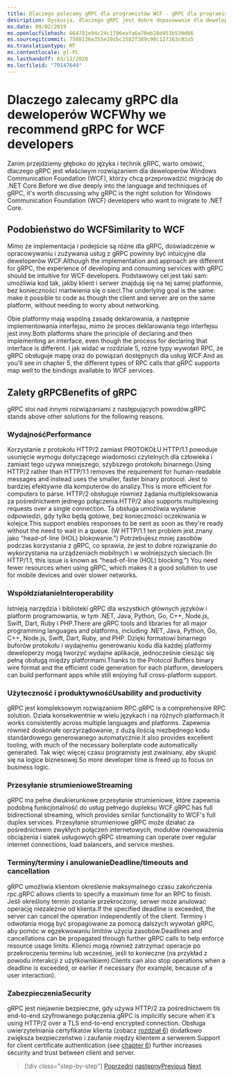 ```yaml
---
title: Dlaczego polecamy gRPC dla programistów WCF - gRPC dla programistów WCF
description: Dyskusja, dlaczego gRPC jest dobre dopasowanie dla deweloperów WCF, którzy chcą migrować do nowoczesnych architektur i platform.
ms.date: 09/02/2019
ms.openlocfilehash: 664781e94c24c1796eafa6a70eb28d453b530d66
ms.sourcegitcommit: 7588136e355e10cbc2582f389c90c127363c02a5
ms.translationtype: MT
ms.contentlocale: pl-PL
ms.lasthandoff: 03/12/2020
ms.locfileid: "79147649"
---
```

# <a name="why-we-recommend-grpc-for-wcf-developers"></a><span data-ttu-id="f3f25-103">Dlaczego zalecamy gRPC dla deweloperów WCF</span><span class="sxs-lookup"><span data-stu-id="f3f25-103">Why we recommend gRPC for WCF developers</span></span>

<span data-ttu-id="f3f25-104">Zanim przejdziemy głęboko do języka i technik gRPC, warto omówić, dlaczego gRPC jest właściwym rozwiązaniem dla deweloperów Windows Communication Foundation (WCF), którzy chcą przeprowadzić migrację do .NET Core.</span><span class="sxs-lookup"><span data-stu-id="f3f25-104">Before we dive deeply into the language and techniques of gRPC, it's worth discussing why gRPC is the right solution for Windows Communication Foundation (WCF) developers who want to migrate to .NET Core.</span></span>

## <a name="similarity-to-wcf"></a><span data-ttu-id="f3f25-105">Podobieństwo do WCF</span><span class="sxs-lookup"><span data-stu-id="f3f25-105">Similarity to WCF</span></span>

<span data-ttu-id="f3f25-106">Mimo że implementacja i podejście są różne dla gRPC, doświadczenie w opracowywaniu i zużywania usług z gRPC powinny być intuicyjne dla deweloperów WCF.</span><span class="sxs-lookup"><span data-stu-id="f3f25-106">Although the implementation and approach are different for gRPC, the experience of developing and consuming services with gRPC should be intuitive for WCF developers.</span></span> <span data-ttu-id="f3f25-107">Podstawowy cel jest taki sam: umożliwia kod tak, jakby klient i serwer znajdują się na tej samej platformie, bez konieczności martwienia się o sieci.</span><span class="sxs-lookup"><span data-stu-id="f3f25-107">The underlying goal is the same: make it possible to code as though the client and server are on the same platform, without needing to worry about networking.</span></span>

<span data-ttu-id="f3f25-108">Obie platformy mają wspólną zasadę deklarowania, a następnie implementowania interfejsu, mimo że proces deklarowania tego interfejsu jest inny.</span><span class="sxs-lookup"><span data-stu-id="f3f25-108">Both platforms share the principle of declaring and then implementing an interface, even though the process for declaring that interface is different.</span></span> <span data-ttu-id="f3f25-109">I jak widać w rozdziale 5, różne typy wywołań RPC, że gRPC obsługuje mapę oraz do powiązań dostępnych dla usług WCF.</span><span class="sxs-lookup"><span data-stu-id="f3f25-109">And as you'll see in chapter 5, the different types of RPC calls that gRPC supports map well to the bindings available to WCF services.</span></span>

## <a name="benefits-of-grpc"></a><span data-ttu-id="f3f25-110">Zalety gRPC</span><span class="sxs-lookup"><span data-stu-id="f3f25-110">Benefits of gRPC</span></span>

<span data-ttu-id="f3f25-111">gRPC stoi nad innymi rozwiązaniami z następujących powodów.</span><span class="sxs-lookup"><span data-stu-id="f3f25-111">gRPC stands above other solutions for the following reasons.</span></span>

### <a name="performance"></a><span data-ttu-id="f3f25-112">Wydajność</span><span class="sxs-lookup"><span data-stu-id="f3f25-112">Performance</span></span>

<span data-ttu-id="f3f25-113">Korzystanie z protokołu HTTP/2 zamiast PROTOKOŁU HTTP/1.1 powoduje usunięcie wymogu dotyczącego wiadomości czytelnych dla człowieka i zamiast tego używa mniejszego, szybszego protokołu binarnego.</span><span class="sxs-lookup"><span data-stu-id="f3f25-113">Using HTTP/2 rather than HTTP/1.1 removes the requirement for human-readable messages and instead uses the smaller, faster binary protocol.</span></span> <span data-ttu-id="f3f25-114">Jest to bardziej efektywne dla komputerów do analizy.</span><span class="sxs-lookup"><span data-stu-id="f3f25-114">This is more efficient for computers to parse.</span></span> <span data-ttu-id="f3f25-115">HTTP/2 obsługuje również żądania multipleksowania za pośrednictwem jednego połączenia.</span><span class="sxs-lookup"><span data-stu-id="f3f25-115">HTTP/2 also supports multiplexing requests over a single connection.</span></span> <span data-ttu-id="f3f25-116">Ta obsługa umożliwia wysłanie odpowiedzi, gdy tylko będą gotowe, bez konieczności oczekiwania w kolejce.</span><span class="sxs-lookup"><span data-stu-id="f3f25-116">This support enables responses to be sent as soon as they're ready without the need to wait in a queue.</span></span> <span data-ttu-id="f3f25-117">(W HTTP/1.1 ten problem jest znany jako "head-of-line (HOL) blokowanie.") Potrzebujesz mniej zasobów podczas korzystania z gRPC, co sprawia, że jest to dobre rozwiązanie do wykorzystania na urządzeniach mobilnych i w wolniejszych sieciach.</span><span class="sxs-lookup"><span data-stu-id="f3f25-117">(In HTTP/1.1, this issue is known as "head-of-line (HOL) blocking.") You need fewer resources when using gRPC, which makes it a good solution to use for mobile devices and over slower networks.</span></span>

### <a name="interoperability"></a><span data-ttu-id="f3f25-118">Współdziałanie</span><span class="sxs-lookup"><span data-stu-id="f3f25-118">Interoperability</span></span>

<span data-ttu-id="f3f25-119">Istnieją narzędzia i biblioteki gRPC dla wszystkich głównych języków i platform programowania, w tym .NET, Java, Python, Go, C++, Node.js, Swift, Dart, Ruby i PHP.</span><span class="sxs-lookup"><span data-stu-id="f3f25-119">There are gRPC tools and libraries for all major programming languages and platforms, including .NET, Java, Python, Go, C++, Node.js, Swift, Dart, Ruby, and PHP.</span></span> <span data-ttu-id="f3f25-120">Dzięki formatowi binarnego buforów protokołu i wydajnemu generowaniu kodu dla każdej platformy deweloperzy mogą tworzyć wydajne aplikacje, jednocześnie ciesząc się pełną obsługą między platformami.</span><span class="sxs-lookup"><span data-stu-id="f3f25-120">Thanks to the Protocol Buffers binary wire format and the efficient code generation for each platform, developers can build performant apps while still enjoying full cross-platform support.</span></span>

### <a name="usability-and-productivity"></a><span data-ttu-id="f3f25-121">Użyteczność i produktywność</span><span class="sxs-lookup"><span data-stu-id="f3f25-121">Usability and productivity</span></span>

<span data-ttu-id="f3f25-122">gRPC jest kompleksowym rozwiązaniem RPC.</span><span class="sxs-lookup"><span data-stu-id="f3f25-122">gRPC is a comprehensive RPC solution.</span></span> <span data-ttu-id="f3f25-123">Działa konsekwentnie w wielu językach i na różnych platformach.</span><span class="sxs-lookup"><span data-stu-id="f3f25-123">It works consistently across multiple languages and platforms.</span></span> <span data-ttu-id="f3f25-124">Zapewnia również doskonałe oprzyrządowanie, z dużą ilością niezbędnego kodu standardowego generowanego automatycznie.</span><span class="sxs-lookup"><span data-stu-id="f3f25-124">It also provides excellent tooling, with much of the necessary boilerplate code automatically generated.</span></span> <span data-ttu-id="f3f25-125">Tak więc więcej czasu programisty jest zwalniany, aby skupić się na logice biznesowej.</span><span class="sxs-lookup"><span data-stu-id="f3f25-125">So more developer time is freed up to focus on business logic.</span></span>

### <a name="streaming"></a><span data-ttu-id="f3f25-126">Przesyłanie strumieniowe</span><span class="sxs-lookup"><span data-stu-id="f3f25-126">Streaming</span></span>

<span data-ttu-id="f3f25-127">gRPC ma pełne dwukierunkowe przesyłanie strumieniowe, które zapewnia podobną funkcjonalność do usług pełnego dupleksu WCF.</span><span class="sxs-lookup"><span data-stu-id="f3f25-127">gRPC has full bidirectional streaming, which provides similar functionality to WCF's full duplex services.</span></span> <span data-ttu-id="f3f25-128">Przesyłanie strumieniowe gRPC może działać za pośrednictwem zwykłych połączeń internetowych, modułów równoważenia obciążenia i siatek usługowych.</span><span class="sxs-lookup"><span data-stu-id="f3f25-128">gRPC streaming can operate over regular internet connections, load balancers, and service meshes.</span></span>

### <a name="deadlinetimeouts-and-cancellation"></a><span data-ttu-id="f3f25-129">Terminy/terminy i anulowanie</span><span class="sxs-lookup"><span data-stu-id="f3f25-129">Deadline/timeouts and cancellation</span></span>

<span data-ttu-id="f3f25-130">gRPC umożliwia klientom określenie maksymalnego czasu zakończenia rpc.</span><span class="sxs-lookup"><span data-stu-id="f3f25-130">gRPC allows clients to specify a maximum time for an RPC to finish.</span></span> <span data-ttu-id="f3f25-131">Jeśli określony termin zostanie przekroczony, serwer może anulować operację niezależnie od klienta.</span><span class="sxs-lookup"><span data-stu-id="f3f25-131">If the specified deadline is exceeded, the server can cancel the operation independently of the client.</span></span> <span data-ttu-id="f3f25-132">Terminy i odwołania mogą być propagowane za pomocą dalszych wywołań gRPC, aby pomóc w egzekwowaniu limitów użycia zasobów.</span><span class="sxs-lookup"><span data-stu-id="f3f25-132">Deadlines and cancellations can be propagated through further gRPC calls to help enforce resource usage limits.</span></span> <span data-ttu-id="f3f25-133">Klienci mogą również zatrzymać operacje po przekroczeniu terminu lub wcześniej, jeśli to konieczne (na przykład z powodu interakcji z użytkownikiem).</span><span class="sxs-lookup"><span data-stu-id="f3f25-133">Clients can also stop operations when a deadline is exceeded, or earlier if necessary (for example, because of a user interaction).</span></span>

### <a name="security"></a><span data-ttu-id="f3f25-134">Zabezpieczenia</span><span class="sxs-lookup"><span data-stu-id="f3f25-134">Security</span></span>

<span data-ttu-id="f3f25-135">gRPC jest niejawnie bezpieczne, gdy używa HTTP/2 za pośrednictwem tls end-to-end szyfrowanego połączenia.</span><span class="sxs-lookup"><span data-stu-id="f3f25-135">gRPC is implicitly secure when it's using HTTP/2 over a TLS end-to-end encrypted connection.</span></span> <span data-ttu-id="f3f25-136">Obsługa uwierzytelniania certyfikatów klienta (zobacz [rozdział 6](security.md)) dodatkowo zwiększa bezpieczeństwo i zaufanie między klientem a serwerem.</span><span class="sxs-lookup"><span data-stu-id="f3f25-136">Support for client certificate authentication (see [chapter 6](security.md)) further increases security and trust between client and server.</span></span>

>[!div class="step-by-step"]
><span data-ttu-id="f3f25-137">[Poprzedni](network-protocols.md)
>[następny](protocol-buffers.md)</span><span class="sxs-lookup"><span data-stu-id="f3f25-137">[Previous](network-protocols.md)
[Next](protocol-buffers.md)</span></span>
